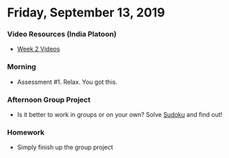 Friday, September 13, 2019
====================
### Video Resources (India Platoon)
- [Week 2 Videos](https://www.youtube.com/playlist?list=PLu0CiQ7bzwEQT_GDPFAx7E7awUWCv5zMu)

### Morning
* Assessment #1. Relax. You got this.

### Afternoon Group Project
* Is it better to work in groups or on your own? Solve [Sudoku](https://github.com/indiaplatoon/sudoku) and find out!

### Homework
* Simply finish up the group project
